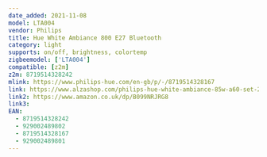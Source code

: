 ```yaml
---
date_added: 2021-11-08
model: LTA004
vendor: Philips
title: Hue White Ambiance 800 E27 Bluetooth 
category: light
supports: on/off, brightness, colortemp
zigbeemodel: ['LTA004']
compatible: [z2m]
z2m: 8719514328242
mlink: https://www.philips-hue.com/en-gb/p/-/8719514328167
link: https://www.alzashop.com/philips-hue-white-ambiance-85w-a60-set-2-pack-d5095977.htm
link2: https://www.amazon.co.uk/dp/B099NRJRG8
link3: 
EAN:
  - 8719514328242
  - 929002489802
  - 8719514328167
  - 929002489801
---
```


